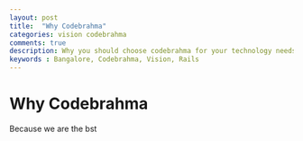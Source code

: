 ```yaml
---
layout: post
title:  "Why Codebrahma"
categories: vision codebrahma
comments: true
description: Why you should choose codebrahma for your technology needs
keywords : Bangalore, Codebrahma, Vision, Rails
---
```

# Why Codebrahma
 
Because we are the bst
